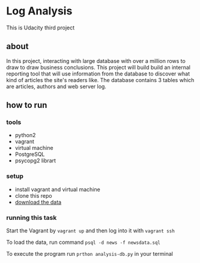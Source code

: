 # Log Analysis

This is Udacity third project

## about

In this project, interacting with large database with over a million rows to draw to draw business conclusions. This project will build build an internal reporting tool that will use information from the database to discover what kind of articles the site's readers like. The database contains 3 tables which are articles, authors and web server log.

## how to run

### tools
- python2
- vagrant
- virtual machine
- PostgreSQL
- psycopg2 librart

### setup
- install vagrant and  virtual machine
- clone this repo
- [download the data](https://d17h27t6h515a5.cloudfront.net/topher/2016/August/57b5f748_newsdata/newsdata.zip)

### running this task
Start the Vagrant by `vagrant up` and then log into it with `vagrant ssh`

To load the data, run command `psql -d news -f newsdata.sql`

To execute the program run `prthon analysis-db.py` in your terminal
